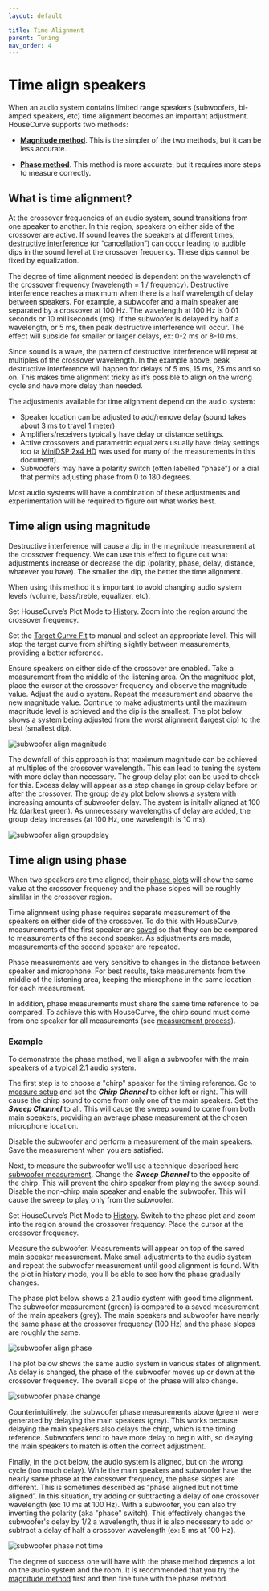 ```yaml
---
layout: default

title: Time Alignment
parent: Tuning
nav_order: 4
---
```



# Time align speakers

When an audio system contains limited range speakers (subwoofers, bi-amped speakers, etc) time alignment becomes an important adjustment.  HouseCurve supports two methods:

- [**Magnitude method**](#time-align-using-magnitude).  This is the simpler of the two methods, but it can be less accurate.

- [**Phase method**](#time-align-using-phase).  This method is more accurate, but it requires more steps to measure correctly.


## What is time alignment?

At the crossover frequencies of an audio system, sound transitions from one speaker to another.  In this region, speakers on either side of the crossover are active.  If sound leaves the speakers at different times, [destructive interference](https://www.phys.uconn.edu/~gibson/Notes/Section5_2/Sec5_2.htm) (or “cancellation”) can occur leading to audible dips in the sound level at the crossover frequency.  These dips cannot be fixed by equalization.

The degree of time alignment needed is dependent on the wavelength of the crossover frequency (wavelength = 1 / frequency).  Destructive interference reaches a maximum when there is a half wavelength of delay between speakers.  For example, a subwoofer and a main speaker are separated by a crossover at 100 Hz.  The wavelength at 100 Hz is 0.01 seconds or 10 milliseconds (ms).  If the subwoofer is delayed by half a wavelength, or 5 ms, then peak destructive interference will occur.  The effect will subside for smaller or larger delays, ex: 0-2 ms or 8-10 ms.  

Since sound is a wave, the pattern of destructive interference will repeat at multiples of the crossover wavelength.  In the example above, peak destructive interference will happen for delays of 5 ms, 15 ms, 25 ms and so on.  This makes time alignment tricky as it’s possible to align on the wrong cycle and have more delay than needed.

The adjustments available for time alignment depend on the audio system:  

* Speaker location can be adjusted to add/remove delay (sound takes about 3 ms to travel 1 meter)
* Amplifiers/receivers typically have delay or distance settings.
* Active crossovers and parametric equalizers usually have delay settings too (a [MiniDSP 2x4 HD](https://www.minidsp.com/products/minidsp-in-a-box/minidsp-2x4-hd) was used for many of the measurements in this document).
* Subwoofers may have a polarity switch (often labelled “phase”) or a dial that permits adjusting phase from 0 to 180 degrees.

Most audio systems will have a combination of these adjustments and experimentation will be required to figure out what works best.


## Time align using magnitude

Destructive interference will cause a dip in the magnitude measurement at the crossover frequency.  We can use this effect to figure out what adjustments increase or decrease the dip (polarity, phase, delay, distance, whatever you have).  The smaller the dip, the better the time alignment.

When using this method it s important to avoid changing audio system levels (volume, bass/treble, equalizer, etc).

Set HouseCurve’s Plot Mode to [History](../manual/plot_setup.md#plot-mode).  Zoom into the region around the crossover frequency.

Set the [Target Curve Fit](../manual/plot_setup.md#target-curve-fit) to manual and select an appropriate level.  This will stop the target curve from shifting slightly between measurements, providing a better reference.

Ensure speakers on either side of the crossover are enabled.  Take a measurement from the middle of the listening area.  On the magnitude plot, place the cursor at the crossover frequency and observe the magnitude value.  Adjust the audio system.  Repeat the measurement and observe the new magnitude value.  Continue to make adjustments until the maximum magnitude level is achieved and the dip is the smallest.  The plot below shows a system being adjusted from the worst alignment (largest dip) to the best (smallest dip).

![subwoofer align magnitude](/assets/img/subwoofer_align_magnitude.png "Adjust until the smallest dip is found")

The downfall of this approach is that maximum magnitude can be achieved at multiples of the crossover wavelength.  This can lead to tuning the system with more delay than necessary.  The group delay plot can be used to check for this.  Excess delay will appear as a step change in group delay before or after the crossover.  The group delay plot below shows a system with increasing amounts of subwoofer delay.  The system is initally aligned at 100 Hz (darkest green).  As unnecessary wavelengths of delay are added, the group delay increases (at 100 Hz, one wavelength is 10 ms).

![subwoofer align groupdelay](/assets/img/subwoofer_align_group_delay.png "Check subwoofer alignment with group delay")

## Time align using phase

When two speakers are time aligned, their [phase plots](../usage/plot_types.md#phase-plot) will show the same value at the crossover frequency and the phase slopes will be roughly simlilar in the crossover region.

Time alignment using phase requires separate measurement of the speakers on either side of the crossover.  To do this with HouseCurve, measurements of the first speaker are [saved](../manual/plot_setup.md#saved-measurement) so that they can be compared to measurements of the second speaker.  As adjustments are made, measurements of the second speaker are repeated.

Phase measurements are very sensitive to changes in the distance between speaker and microphone.  For best results, take measurements from the middle of the listening area, keeping the microphone in the same location for each measurement.

In addition, phase measurements must share the same time reference to be compared.  To achieve this with HouseCurve, the chirp sound must come from one speaker for all measurements (see [measurement process](../usage/measurement_process.md)).

### Example

To demonstrate the phase method, we'll align a subwoofer with the main speakers of a typical 2.1 audio system.

The first step is to choose a "chirp" speaker for the timing reference.  Go to [measure setup](../manual/measure_setup.md#chirp-and-sweep-channel) and set the ***Chirp Channel*** to either left or right.  This will cause the chirp sound to come from only one of the main speakers.  Set the ***Sweep Channel*** to all.  This will cause the sweep sound to come from both main speakers, providing an average phase measurement at the chosen microphone location.

Disable the subwoofer and perform a measurement of the main speakers.  Save the measurement when you are satisfied.

Next, to measure the subwoofer we'll use a technique described here [subwoofer measurement](../usage/subwoofer.md).  Change the ***Sweep Channel*** to the opposite of the chirp.  This will prevent the chirp speaker from playing the sweep sound.  Disable the non-chirp main speaker and enable the subwoofer.  This will cause the sweep to play only from the subwoofer.

Set HouseCurve’s Plot Mode to [History](../manual/plot_setup.md#plot-mode).  Switch to the phase plot and zoom into the region around the crossover frequency.  Place the cursor at the crossover frequency.

Measure the subwoofer.  Measurements will appear on top of the saved main speaker measurement.  Make small adjustments to the audio system and repeat the subwoofer measurement until good alignment is found.  With the plot in history mode, you'll be able to see how the phase gradually changes.

The phase plot below shows a 2.1 audio system with good time alignment.  The subwoofer measurement (green) is compared to a saved measurement of the main speakers (grey).  The main speakers and subwoofer have nearly the same phase at the crossover frequency (100 Hz) and the phase slopes are roughly the same.

![subwoofer align phase](/assets/img/subwoofer_align_phase.png "Phase plot showing subwoofer aligned with main speakers")

The plot below shows the same audio system in various states of alignment.  As delay is changed, the phase of the subwoofer moves up or down at the crossover frequency.  The overall slope of the phase will also change.

![subwoofer phase change](/assets/img/subwoofer_align_phase_change.png "Phase plot showing different delay adjustments")

Counterintuitively, the subwoofer phase measurements above (green) were generated by delaying the main speakers (grey).  This works because delaying the main speakers also delays the chirp, which is the timing reference.  Subwoofers tend to have more delay to begin with, so delaying the main speakers to match is often the correct adjustment.

Finally, in the plot below, the audio system is aligned, but on the wrong cycle (too much delay).  While the main speakers and subwoofer have the nearly same phase at the crossover frequency, the phase slopes are different.  This is sometimes described as “phase aligned but not time aligned”.  In this situation, try adding or subtracting a delay of one crossover wavelength (ex: 10 ms at 100 Hz).  With a subwoofer, you can also try inverting the polarity (aka "phase" switch).  This effectively changes the subwoofer's delay by 1/2 a wavelength, thus it is also necessary to add or subtract a delay of half a crossover wavelength (ex: 5 ms at 100 Hz).

![subwoofer phase not time](/assets/img/subwoofer_align_phase_not_time.png "Phase aligned but not time aligned")

The degree of success one will have with the phase method depends a lot on the audio system and the room.  It is recommended that you try the [magnitude method](#time-align-using-magnitude) first and then fine tune with the phase method.

